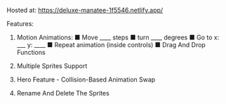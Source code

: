 Hosted at:
https://deluxe-manatee-1f5546.netlify.app/

Features:
1. Motion Animations:
■ Move ____ steps
■ turn ____ degrees
■ Go to x: ___ y: ____
■ Repeat animation (inside controls)
■ Drag And Drop Functions

2. Multiple Sprites Support

3. Hero Feature - Collision-Based Animation Swap

4. Rename And Delete The Sprites

